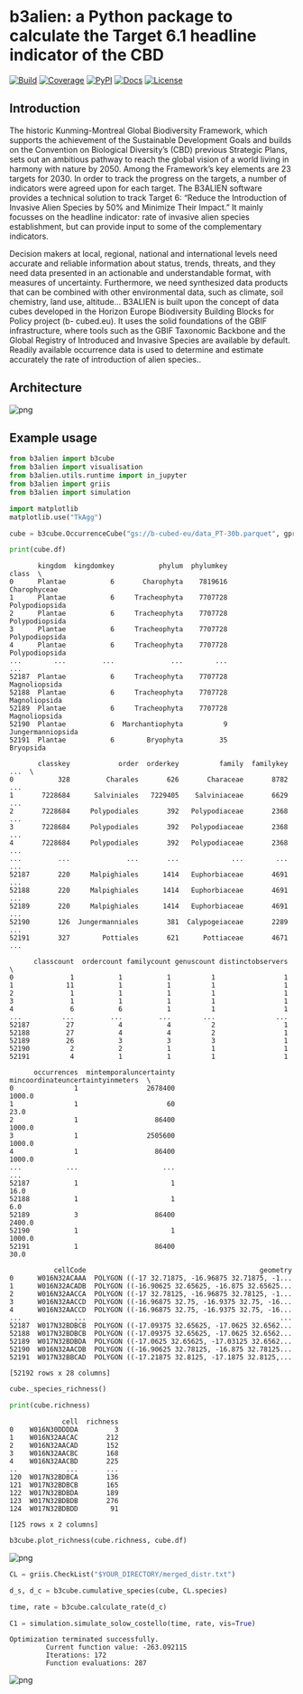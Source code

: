 # b3alien: a Python package to calculate the Target 6.1 headline indicator of the CBD

[![Build](https://github.com/mtrekels/b3alien/actions/workflows/test.yml/badge.svg)](https://github.com/mtrekels/b3alien/actions/workflows/test.yml)
[![Coverage](https://codecov.io/gh/mtrekels/b3alien/branch/main/graph/badge.svg)](https://codecov.io/gh/mtrekels/b3alien)
[![PyPI](https://img.shields.io/pypi/v/b3alien.svg)](https://pypi.org/project/b3alien/)
[![Docs](https://readthedocs.org/projects/b3alien/badge/?version=latest)](https://b3alien.readthedocs.io/en/latest/)
[![License](https://img.shields.io/github/license/mtrekels/b3alien.svg)](https://github.com/mtrekels/b3alien/blob/main/LICENSE)

## Introduction

The historic Kunming-Montreal Global Biodiversity
Framework, which supports the achievement of the
Sustainable Development Goals and builds on the
Convention on Biological Diversity’s (CBD) previous
Strategic Plans, sets out an ambitious pathway to reach
the global vision of a world living in harmony with nature
by 2050. Among the Framework’s key elements are 23
targets for 2030. In order to track the progress on the
targets, a number of indicators were agreed upon for
each target. The B3ALIEN software provides a technical
solution to track Target 6: “Reduce the Introduction of
Invasive Alien Species by 50% and Minimize Their
Impact.” It mainly focusses on the headline indicator: rate
of invasive alien species establishment, but can provide
input to some of the complementary indicators.

Decision makers at local, regional, national and
international levels need accurate and reliable
information about status, trends, threats, and they need
data presented in an actionable and understandable
format, with measures of uncertainty. Furthermore, we
need synthesized data products that can be combined
with other environmental data, such as climate, soil
chemistry, land use, altitude... B3ALIEN is built upon the
concept of data cubes developed in the Horizon Europe
Biodiversity Building Blocks for Policy project (b-
cubed.eu). It uses the solid foundations of the GBIF
infrastructure, where tools such as the GBIF Taxonomic
Backbone and the Global Registry of Introduced and
Invasive Species are available by default. Readily available occurrence data is used to determine and estimate
accurately the rate of introduction of alien species..

## Architecture

![png](docs/_static/images/architecture_b3alien.png)

## Example usage

```python
from b3alien import b3cube
from b3alien import visualisation
from b3alien.utils.runtime import in_jupyter
from b3alien import griis
from b3alien import simulation

import matplotlib
matplotlib.use("TkAgg")
```



```python
cube = b3cube.OccurrenceCube("gs://b-cubed-eu/data_PT-30b.parquet", gproject='$GPROJECT-ID')
```



```python
print(cube.df)
```



           kingdom  kingdomkey           phylum  phylumkey              class  \
    0      Plantae           6       Charophyta    7819616       Charophyceae   
    1      Plantae           6     Tracheophyta    7707728     Polypodiopsida   
    2      Plantae           6     Tracheophyta    7707728     Polypodiopsida   
    3      Plantae           6     Tracheophyta    7707728     Polypodiopsida   
    4      Plantae           6     Tracheophyta    7707728     Polypodiopsida   
    ...        ...         ...              ...        ...                ...   
    52187  Plantae           6     Tracheophyta    7707728      Magnoliopsida   
    52188  Plantae           6     Tracheophyta    7707728      Magnoliopsida   
    52189  Plantae           6     Tracheophyta    7707728      Magnoliopsida   
    52190  Plantae           6  Marchantiophyta          9  Jungermanniopsida   
    52191  Plantae           6        Bryophyta         35          Bryopsida   
    
           classkey            order  orderkey          family  familykey  ...  \
    0           328         Charales       626       Characeae       8782  ...   
    1       7228684      Salviniales   7229405    Salviniaceae       6629  ...   
    2       7228684     Polypodiales       392   Polypodiaceae       2368  ...   
    3       7228684     Polypodiales       392   Polypodiaceae       2368  ...   
    4       7228684     Polypodiales       392   Polypodiaceae       2368  ...   
    ...         ...              ...       ...             ...        ...  ...   
    52187       220     Malpighiales      1414   Euphorbiaceae       4691  ...   
    52188       220     Malpighiales      1414   Euphorbiaceae       4691  ...   
    52189       220     Malpighiales      1414   Euphorbiaceae       4691  ...   
    52190       126  Jungermanniales       381  Calypogeiaceae       2289  ...   
    52191       327        Pottiales       621      Pottiaceae       4671  ...   
    
          classcount  ordercount familycount genuscount distinctobservers  \
    0              1           1           1          1                 1   
    1             11           1           1          1                 1   
    2              1           1           1          1                 1   
    3              1           1           1          1                 1   
    4              6           6           1          1                 1   
    ...          ...         ...         ...        ...               ...   
    52187         27           4           4          2                 1   
    52188         27           4           4          2                 1   
    52189         26           3           3          3                 1   
    52190          2           2           1          1                 1   
    52191          4           1           1          1                 1   
    
          occurrences  mintemporaluncertainty  mincoordinateuncertaintyinmeters  \
    0               1                 2678400                            1000.0   
    1               1                      60                              23.0   
    2               1                   86400                            1000.0   
    3               1                 2505600                            1000.0   
    4               1                   86400                            1000.0   
    ...           ...                     ...                               ...   
    52187           1                       1                              16.0   
    52188           1                       1                               6.0   
    52189           3                   86400                            2400.0   
    52190           1                       1                            1000.0   
    52191           1                   86400                              30.0   
    
               cellCode                                           geometry  
    0      W016N32ACAAA  POLYGON ((-17 32.71875, -16.96875 32.71875, -1...  
    1      W016N32ACADB  POLYGON ((-16.90625 32.65625, -16.875 32.65625...  
    2      W016N32AACCA  POLYGON ((-17 32.78125, -16.96875 32.78125, -1...  
    3      W016N32AACCD  POLYGON ((-16.96875 32.75, -16.9375 32.75, -16...  
    4      W016N32AACCD  POLYGON ((-16.96875 32.75, -16.9375 32.75, -16...  
    ...             ...                                                ...  
    52187  W017N32BDBCB  POLYGON ((-17.09375 32.65625, -17.0625 32.6562...  
    52188  W017N32BDBCB  POLYGON ((-17.09375 32.65625, -17.0625 32.6562...  
    52189  W017N32BDBDA  POLYGON ((-17.0625 32.65625, -17.03125 32.6562...  
    52190  W016N32AACDB  POLYGON ((-16.90625 32.78125, -16.875 32.78125...  
    52191  W017N32BBCAD  POLYGON ((-17.21875 32.8125, -17.1875 32.8125,...  
    
    [52192 rows x 28 columns]



```python
cube._species_richness()
```





```python
print(cube.richness)
```




                 cell  richness
    0    W016N30DDDDA         3
    1    W016N32AACAC       212
    2    W016N32AACAD       152
    3    W016N32AACBC       168
    4    W016N32AACBD       225
    ..            ...       ...
    120  W017N32BDBCA       136
    121  W017N32BDBCB       165
    122  W017N32BDBDA       189
    123  W017N32BDBDB       276
    124  W017N32BDBDD        91
    
    [125 rows x 2 columns]



```python
b3cube.plot_richness(cube.richness, cube.df)
```

![png](docs/_static/images/richness_plot.png)


```python
CL = griis.CheckList("$YOUR_DIRECTORY/merged_distr.txt")
```


```python
d_s, d_c = b3cube.cumulative_species(cube, CL.species)
```

```python
time, rate = b3cube.calculate_rate(d_c)
```


```python
C1 = simulation.simulate_solow_costello(time, rate, vis=True)
```



    Optimization terminated successfully.
             Current function value: -263.092115
             Iterations: 172
             Function evaluations: 287


    
![png](docs/_static/images/output_9_2.png)
    


```python

```